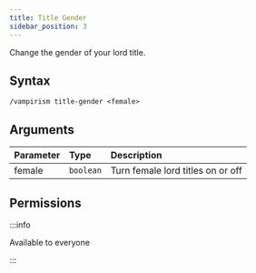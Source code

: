 ```yaml
---
title: Title Gender
sidebar_position: 3
---
```


Change the gender of your lord title.

## Syntax

```
/vampirism title-gender <female>
```

## Arguments

| Parameter | Type      | Description                       | 
|:----------|:----------|:----------------------------------|
| female    | `boolean` | Turn female lord titles on or off |

## Permissions

:::info

Available to everyone

:::